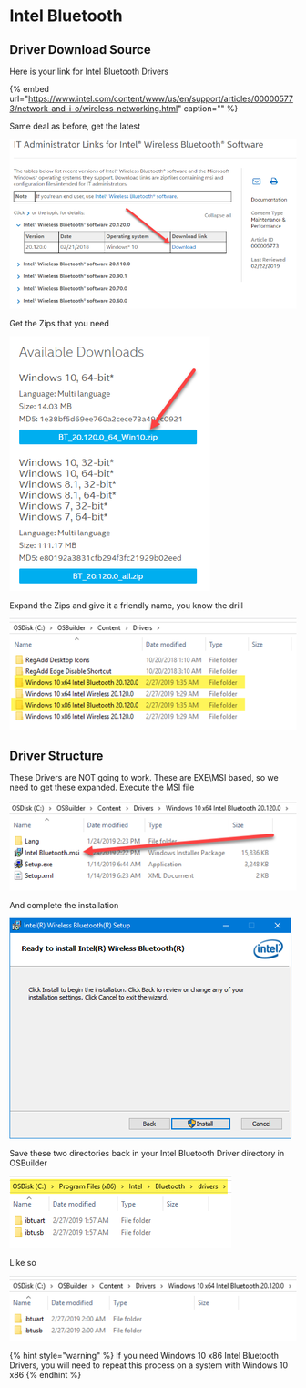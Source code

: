 # Intel Bluetooth

## Driver Download Source

Here is your link for Intel Bluetooth Drivers

{% embed url="https://www.intel.com/content/www/us/en/support/articles/000005773/network-and-i-o/wireless-networking.html" caption="" %}

Same deal as before, get the latest

![](../../../.gitbook/assets/image%20%2847%29.png)

Get the Zips that you need

![](../../../.gitbook/assets/image%20%28181%29.png)

Expand the Zips and give it a friendly name, you know the drill

![](../../../.gitbook/assets/image%20%28187%29.png)

## Driver Structure

These Drivers are NOT going to work. These are EXE\MSI based, so we need to get these expanded. Execute the MSI file

![](../../../.gitbook/assets/image%20%2892%29.png)

And complete the installation

![](../../../.gitbook/assets/image%20%2865%29.png)

Save these two directories back in your Intel Bluetooth Driver directory in OSBuilder

![](../../../.gitbook/assets/image%20%28124%29.png)

Like so

![](../../../.gitbook/assets/image%20%28197%29.png)

{% hint style="warning" %}
If you need Windows 10 x86 Intel Bluetooth Drivers, you will need to repeat this process on a system with Windows 10 x86
{% endhint %}

